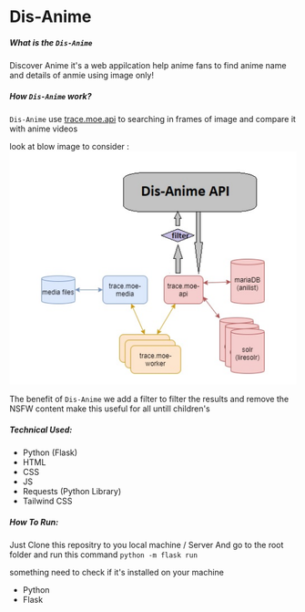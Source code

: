 # Dis-Anime

##### What is the `Dis-Anime`

Discover Anime it's a web appilcation help anime fans to find anime name and details of anmie using image only! 




##### How `Dis-Anime` work?
`Dis-Anime` use [trace.moe.api](https://soruly.github.io/trace.moe-api/#/docs) to searching in frames of image and compare it with anime videos 

look at blow image to consider :
![workflow](static/img/workflow.jpg "Workflow")

The benefit of `Dis-Anime` we add a filter to filter the results and remove the NSFW content make this useful for all untill children's  


##### Technical Used:
- Python (Flask)
- HTML 
- CSS
- JS
- Requests (Python Library)
- Tailwind CSS


##### How To Run:
Just Clone this repositry to you local machine / Server 
And go to the root folder and run this command
`python -m flask run`

something need to check if it's installed on your machine 
- Python
- Flask





